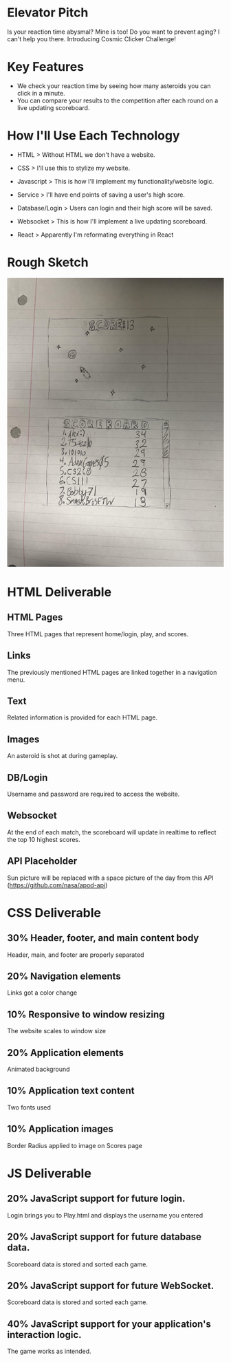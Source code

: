 # Elevator Pitch

Is your reaction time abysmal? Mine is too! Do you want to prevent aging? I can't help you there. Introducing Cosmic Clicker Challenge!

# Key Features

- We check your reaction time by seeing how many asteroids you can click in a minute.
- You can compare your results to the competition after each round on a live updating scoreboard.

# How I'll Use Each Technology

- HTML > Without HTML we don't have a website.

- CSS > I'll use this to stylize my website.

- Javascript > This is how I'll implement my functionality/website logic.

- Service > I'll have end points of saving a user's high score.

- Database/Login > Users can login and their high score will be saved.

- Websocket > This is how I'll implement a live updating scoreboard.

- React > Apparently I'm reformating everything in React

# Rough Sketch

![UGLY](cs260startupsketch.jpg)

# HTML Deliverable

## HTML Pages

Three HTML pages that represent home/login, play, and scores.

## Links

The previously mentioned HTML pages are linked together in a navigation menu.

## Text

Related information is provided for each HTML page.

## Images

An asteroid is shot at during gameplay.

## DB/Login

Username and password are required to access the website.

## Websocket

At the end of each match, the scoreboard will update in realtime to reflect the top 10 highest scores.

## API Placeholder

Sun picture will be replaced with a space picture of the day from this API (https://github.com/nasa/apod-api)

# CSS Deliverable

## 30% Header, footer, and main content body

Header, main, and footer are properly separated

## 20% Navigation elements

Links got a color change

## 10% Responsive to window resizing

The website scales to window size

## 20% Application elements

Animated background

## 10% Application text content

Two fonts used

## 10% Application images

Border Radius applied to image on Scores page

# JS Deliverable

## 20% JavaScript support for future login.

Login brings you to Play.html and displays the username you entered

## 20% JavaScript support for future database data.

Scoreboard data is stored and sorted each game.

## 20% JavaScript support for future WebSocket.

Scoreboard data is stored and sorted each game.

## 40% JavaScript support for your application's interaction logic.

The game works as intended.
